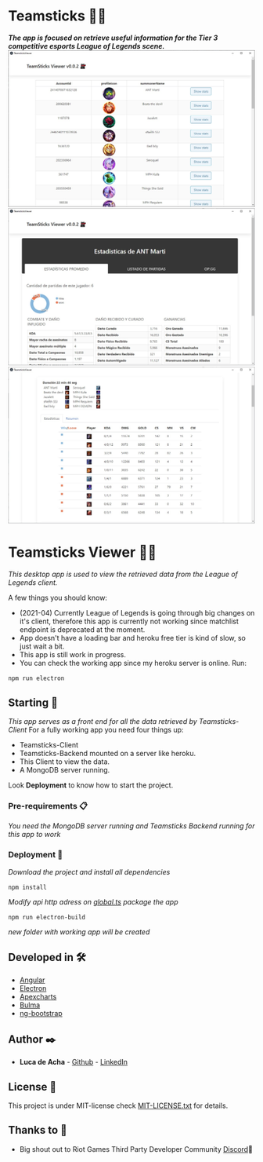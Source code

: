# Teamsticks 🐱‍👤

**_The app is focused on retrieve useful information for the Tier 3 competitive esports League of Legends scene._**
![working app](screenshot01.jpg)
![working app](screenshot02.jpg)
![working app](screenshot03.jpg)


# Teamsticks Viewer 🐱‍👤

_This desktop app is used to view the retrieved data from the League of Legends client._

A few things you should know:

* (2021-04) Currently League of Legends is going through big changes on it's client, therefore this app is currently not working since matchlist endpoint is deprecated at the moment.
* App doesn't have a loading bar and heroku free tier is kind of slow, so just wait a bit.
* This app is still work in progress.
* You can check the working app since my heroku server is online. Run:
```
npm run electron
```
## Starting 🚀

_This app serves as a front end for all the data retrieved by Teamsticks-Client_
For a fully working app you need four things up:

* Teamsticks-Client
* Teamsticks-Backend mounted on a server like heroku.
* This Client to view the data.
* A MongoDB server running.

Look **Deployment** to know how to start the project.


### Pre-requirements 📋

_You need the MongoDB server running and Teamsticks Backend running for this app to work_


### Deployment 🔧

_Download the project and install all dependencies_


```
npm install
```

_Modify api http adress on [global.ts](src\app\services\global.ts)_
_package the app_

```
npm run electron-build
```

_new folder with working app will be created_


## Developed in 🛠️


* [Angular](https://angular.io/)
* [Electron](https://www.electronjs.org/)
* [Apexcharts](https://apexcharts.com/)
* [Bulma](https://bulma.io)
* [ng-bootstrap](bootstrap.github.io)


## Author ✒️


* **Luca de Acha** - [Github](https://github.com/T-NAVe) - [LinkedIn](https://www.linkedin.com/in/luca-de-acha/)


## License 📄

This project is under MIT-license check [MIT-LICENSE.txt](MIT-LICENSE.txt) for details.

## Thanks to 🎁

* Big shout out to Riot Games Third Party Developer Community [Discord](https://discord.com/invite/riotgamesdevrel)📢

